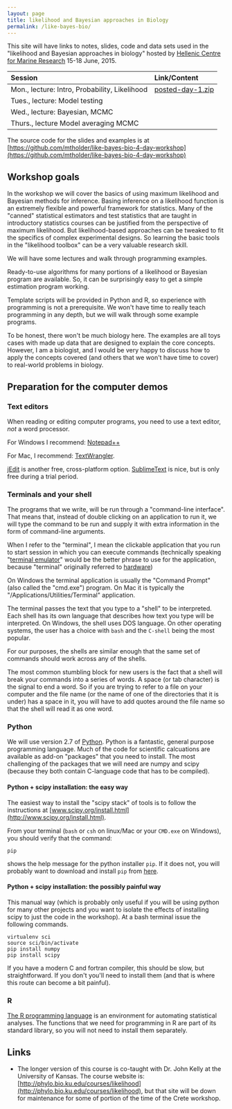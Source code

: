 ```yaml
---
layout: page
title: likelihood and Bayesian approaches in Biology
permalink: /like-bayes-bio/
---
```


This site will have links to notes, slides, code and data sets used
in the "likelihood and Bayesian approaches in biology" hosted by
[Hellenic Centre for Marine Research](http://www.hcmr.gr) 15-18 June, 2015.

| Session | Link/Content |
|:------- |:-------------|
|Mon., lecture: Intro, Probability, Likelihood | [posted-day-1.zip](http://phylo.bio.ku.edu/slides/posted-day-1.zip)|
|Tues., lecture: Model testing | |
|Wed., lecture: Bayesian, MCMC | |
|Thurs., lecture Model averaging MCMC | |

The source code for the slides and examples is at [https://github.com/mtholder/like-bayes-bio-4-day-workshop](https://github.com/mtholder/like-bayes-bio-4-day-workshop)

## Workshop goals
In the workshop we will cover the basics of using maximum likelihood and
Bayesian methods for inference. Basing inference on a likelihood function
is an extremely flexible and powerful framework for statistics.
Many of the "canned" statistical estimators and test statistics that are
taught in introductory statistics courses can be justified from the
perspective of maximum likelihood. But likelihood-based approaches can be 
tweaked to fit the specifics of complex experimental designs. So learning
the basic tools in the "likelihood toolbox" can be a very valuable research
skill.

We will have some lectures and walk through programming examples.

Ready-to-use algorithms for many portions of a likelihood or Bayesian program
are available. So, it can be surprisingly easy to get a simple estimation
program working.

Template scripts will be provided in Python and R, so
experience with programming is not a prerequisite. We won't have time to
really teach programming in any depth, but we will walk through some example 
programs.


To be honest, there won't be much biology here. The examples are all toys
cases with made up data that are designed to explain the core concepts. 
However, I am a biologist, and I would be very happy to
discuss how to apply the concepts covered (and others that we won't have
time to cover) to real-world problems in biology.

## Preparation for the computer demos

### Text editors
When reading or editing computer programs, you need to use a text editor,
*not* a word processor.

For Windows I recommend: [Notepad++](https://notepad-plus-plus.org/download/v6.4.2.html)

For Mac, I recommend: [TextWrangler](http://www.barebones.com/products/textwrangler/).

[jEdit](http://www.jedit.org/) is another free, cross-platform option.
[SublimeText](http://www.sublimetext.com/) is nice, but is only free during a trial period.

### Terminals and your shell
The programs that we write, will be run through a "command-line interface".
That means that, instead of double clicking on an application to run it, we will
type the command to be run and supply it with extra information in the form of
command-line arguments.

When I refer to the "terminal", I mean the clickable application that you run
to start session in which you can execute commands (technically speaking
"[terminal emulator](http://en.wikipedia.org/wiki/Terminal_emulator)" 
would be the better phrase to use for the application, because 
"terminal" originally referred to [hardware](http://en.wikipedia.org/wiki/Computer_terminal))

On Windows the terminal application is usually the "Command Prompt"
(also called the "cmd.exe") program.
On Mac it is typically the "/Applications/Utilities/Terminal" application.

The terminal passes the text that you type to a "shell" to be interpreted.
Each shell has its own language that describes how text you type will be interpreted.
On Windows, the shell uses DOS language. On other operating systems, the 
user has a choice with `bash` and the `C-shell` being the most popular.

For our purposes, the shells are similar enough that the same set of commands
should work across any of the shells.

The most common stumbling block for new users is the fact that a shell
will break your commands into a series of words.
A space (or tab character) is the signal to end a word. 
So if you are trying to refer to a file on your computer and the file name (or
the name of one of the directories that it is under) has a space in it, you
will have to add quotes around the file name so that the shell will read it as
one word.

### Python
We will use version 2.7 of [Python](https://www.python.org/). 
Python is a fantastic, general purpose programming language.
Much of the code for scientific calcuations are available as add-on "packages"
that you need to install.
The most challenging of the packages that we will need are numpy and scipy
(because they both contain C-language code that has to be compiled).

#### Python + scipy installation: the easy way
The easiest way to install the "scipy stack" of tools is to follow the instructions at [www.scipy.org/install.html](http://www.scipy.org/install.html).

From your terminal (`bash` or `csh` on linux/Mac or your `CMD.exe` on Windows),
you should verify that the command:

    pip

shows the help message for the python installer `pip`. If it does not, 
you will probably want to download and install `pip` from [here](https://pypi.python.org/pypi/pip).

#### Python + scipy installation: the possibly painful way
This manual way (which is probably only useful if you will be using python
for many other projects and you want to isolate the effects of installing
scipy to just the code in the workshop). At a bash terminal issue the following
commands.

    virtualenv sci
    source sci/bin/activate
    pip install numpy
    pip install scipy

If you have a modern C and fortran compiler, this should be slow, but straightforward.
If you don't you'll need to install them (and that is where this route can
become a bit painful).

### R
[The R programming language](http://www.r-project.org/) is an environment
for automating statistical analyses.
The functions that we need for programming in R are part of its standard library,
so you will not need to install them separately.


## Links
  * The longer version of this course is co-taught with Dr. John Kelly
at the University of Kansas. The course website is: 
[http://phylo.bio.ku.edu/courses/likelihood](http://phylo.bio.ku.edu/courses/likelihood),
but that site will be down for maintenance for some of portion of the 
time of the Crete workshop.



